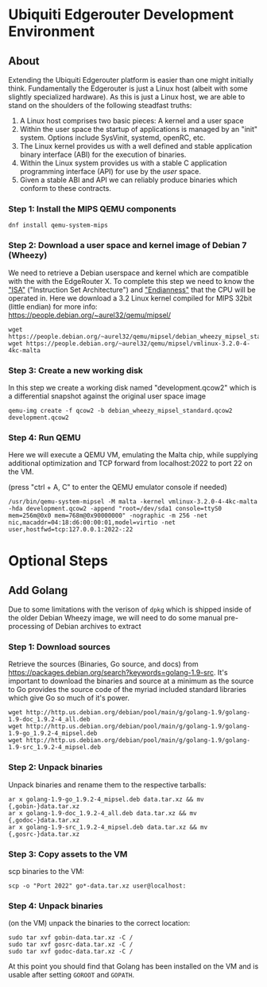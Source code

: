 # Ubiquiti Edgerouter Development Environment

## About
Extending the Ubiquiti Edgerouter platform is easier than one might initially 
think. Fundamentally the Edgerouter is just a Linux host (albeit with some
slightly specialized hardware).  As this is just a Linux host, we are able 
to stand on the shoulders of the following steadfast truths:

  1) A Linux host comprises two basic pieces: A kernel and a user space
  2) Within the user space the startup of applications is managed by an
"init" system. Options include SysVinit, systemd, openRC, etc. 
  3) The Linux kernel provides us with a well defined and stable application
binary interface (ABI) for the execution of binaries.
  4) Within the Linux system provides us with a stable C application programming 
interface (API) for use by the _user_ space.
  5) Given a stable ABI and API we can reliably produce binaries which conform
to these contracts.


### Step 1: Install the MIPS QEMU components

    dnf install qemu-system-mips

### Step 2: Download a user space and kernel image of Debian 7 (Wheezy)

We need to retrieve a Debian userspace and kernel which are compatible with the
with the EdgeRouter X.  To complete this step we need to know the
["ISA"][mips-isa] ("Instruction Set Architecture") and
["Endianness"][endianness] that the CPU will be operated in. Here we download
a 3.2 Linux kernel compiled for MIPS 32bit (little endian) for more info: 
https://people.debian.org/~aurel32/qemu/mipsel/

    wget https://people.debian.org/~aurel32/qemu/mipsel/debian_wheezy_mipsel_standard.qcow2
    wget https://people.debian.org/~aurel32/qemu/mipsel/vmlinux-3.2.0-4-4kc-malta

### Step 3: Create a new working disk 

In this step we create a working disk named "development.qcow2" which is a
differential snapshot against the original user space image

    qemu-img create -f qcow2 -b debian_wheezy_mipsel_standard.qcow2  development.qcow2

### Step 4: Run QEMU 

Here we will execute a QEMU VM, emulating the Malta chip, while supplying additional
optimization and TCP forward from localhost:2022 to port 22 on the VM. 

(press "ctrl + A, C" to enter the QEMU emulator console if needed)

    /usr/bin/qemu-system-mipsel -M malta -kernel vmlinux-3.2.0-4-4kc-malta -hda development.qcow2 -append "root=/dev/sda1 console=ttyS0 mem=256m@0x0 mem=768m@0x90000000" -nographic -m 256 -net nic,macaddr=04:18:d6:00:00:01,model=virtio -net user,hostfwd=tcp:127.0.0.1:2022-:22

# Optional Steps

## Add Golang

Due to some limitations with the verison of `dpkg` which is shipped inside of
the older Debian Wheezy image, we will need to do some manual pre-processing of
Debian archives to extract 

### Step 1: Download sources

Retrieve the sources (Binaries, Go source, and docs) from
https://packages.debian.org/search?keywords=golang-1.9-src.  It's important to
download the binaries and source at a minimum as the source to Go provides the
source code of the myriad included standard libraries which give Go so much of
it's power.

    wget http://http.us.debian.org/debian/pool/main/g/golang-1.9/golang-1.9-doc_1.9.2-4_all.deb
    wget http://http.us.debian.org/debian/pool/main/g/golang-1.9/golang-1.9-go_1.9.2-4_mipsel.deb
    wget http://http.us.debian.org/debian/pool/main/g/golang-1.9/golang-1.9-src_1.9.2-4_mipsel.deb

### Step 2: Unpack binaries
Unpack binaries and rename them to the respective tarballs:

    ar x golang-1.9-go_1.9.2-4_mipsel.deb data.tar.xz && mv {,gobin-}data.tar.xz
    ar x golang-1.9-doc_1.9.2-4_all.deb data.tar.xz && mv {,godoc-}data.tar.xz
    ar x golang-1.9-src_1.9.2-4_mipsel.deb data.tar.xz && mv {,gosrc-}data.tar.xz

### Step 3: Copy assets to the VM
scp binaries to the VM:

    scp -o "Port 2022" go*-data.tar.xz user@localhost:

### Step 4: Unpack binaries
(on the VM) unpack the binaries to the correct location:

    sudo tar xvf gobin-data.tar.xz -C / 
    sudo tar xvf gosrc-data.tar.xz -C / 
    sudo tar xvf godoc-data.tar.xz -C /

At this point you should find that Golang has been installed on the VM and is
usable after setting `GOROOT` and `GOPATH`.

[mips-isa]: https://en.wikipedia.org/wiki/List_of_MIPS_architecture_processors
[endianness]: https://en.wikipedia.org/wiki/Endianness
